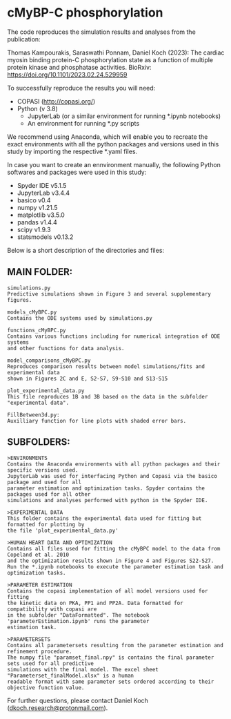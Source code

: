 # cMyBP-C phosphorylation

The code reproduces the simulation results and analyses from the publication:

Thomas Kampourakis, Saraswathi Ponnam, Daniel Koch (2023):
The cardiac myosin binding protein-C phosphorylation state as a function
of multiple protein kinase and phosphatase activities. BioRxiv:
https://doi.org/10.1101/2023.02.24.529959 

To successfully reproduce the results you will need:
- COPASI (http://copasi.org/)
- Python (v 3.8)
	- JupyterLab (or a similar environment for running *.ipynb notebooks)
	- An environment for running *.py scripts

We recommend using Anaconda, which will enable you to recreate the exact environments
with all the python packages and versions used in this study by importing the respective
*.yaml files.

In case you want to create an ennvironment manually, the following Python softwares 
and packages were used in this study:

- Spyder IDE v5.1.5 
- JupyterLab v3.4.4
- basico v0.4
- numpy v1.21.5
- matplotlib v3.5.0
- pandas v1.4.4
- scipy v1.9.3
- statsmodels v0.13.2


Below is a short description of the directories and files:

## MAIN FOLDER:

	simulations.py
	Predictive simulations shown in Figure 3 and several supplementary figures.

	models_cMyBPC.py 
	Contains the ODE systems used by simulations.py

	functions_cMyBPC.py
	Contains various functions including for numerical integration of ODE systems 
	and other functions for data analysis.

	model_comparisons_cMyBPC.py
	Reproduces comparison results between model simulations/fits and experimental data
	shown in Figures 2C and E, S2-S7, S9-S10 and S13-S15

	plot_experimental_data.py
	This file reproduces 1B and 3B based on the data in the subfolder "experimental data".

	FillBetween3d.py: 
	Auxilliary function for line plots with shaded error bars.


## SUBFOLDERS:

	>ENVIRONMENTS
	Contains the Anaconda environments with all python packages and their specific versions used. 
	JupyterLab was used for interfacing Python and Copasi via the basico package and used for all 
	parameter estimation and optimization tasks. Spyder contains the packages used for all other
	simulations and analyses performed with python in the Spyder IDE.
	
	>EXPERIMENTAL DATA
	This folder contains the experimental data used for fitting but formatted for plotting by
	the file 'plot_experimental_data.py'

	>HUMAN HEART DATA AND OPTIMIZATION
	Contains all files used for fitting the cMyBPC model to the data from Copeland et al. 2010 
	and the optimization results shown in Figure 4 and Figures S22-S27. 
	Run the *.ipynb notebooks to execute the parameter estimation task and optimization tasks.

	>PARAMETER ESTIMATION
	Contains the copasi implementation of all model versions used for fitting 
	the kinetic data on PKA, PP1 and PP2A. Data formatted for compatibility with copasi are 
	in the subfolder "DataFormatted". The notebook 'parameterEstimation.ipynb' runs the parameter
	estimation task.

	>PARAMETERSETS
	Contains all parametersets resulting from the parameter estimation and refinement procedure.
	The numpy file "paramset_final.npy" is contains the final parameter sets used for all predictive
	simulations with the final model. The excel sheet "Parameterset_finalModel.xlsx" is a human
	readable format with same parameter sets ordered according to their objective function value.


For further questions, please contact Daniel Koch (dkoch.research@protonmail.com).
